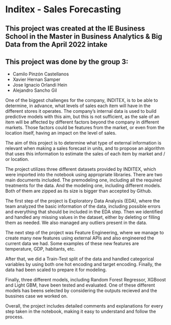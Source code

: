# Inditex - Sales Forecasting

## This project was created at the IE Business School in the Master in Business Analytics & Big Data from the April 2022 intake

## This project was done by the group 3:
* Camilo Pinzón Castellanos
* Xavier Hernan Samper
* Jose Ignacio Orlandi Hein
* Alejandro Sancho Gil

One of the biggest challenges for the company, INDITEX, is to be able to determine, in advance, what levels of sales each item will have in the different stores it operates. The company’s internal data is used to build predictive models with this aim, but this is not sufficient, as the sale of an item will be affected by different factors beyond the company in different markets. Those factors could be features from the market, or even from the location itself, having an impact on the level of sales.

The aim of this project is to determine what type of external information is relevant when making a sales forecast in units, and to propose an algorithm that uses this information to estimate the sales of each item by market and / or location.

The project utilizes three different datasets provided by INDITEX, which were imported into the notebook using appropriate libraries. There are two main documents included. The premodeling one, including all the required treatments for the data. And the modeling one, including different models. Both of them are zipped as its size is bigger than accepted by Github.

The first step of the project is Exploratory Data Analysis (EDA), where the team analyzed the basic information of the data, including possible errors and everything that should be included in the EDA step. Then we identified and handled any missing values in the dataset, either by deleting or filling them as needed. We also managed any outliers present in the data.

The next step of the project was Feature Engineering, where we manage to create many new features using external APIs and also engineered the current data we had. Some examples of these new features are temperature, GDP, habitants, etc.

After that, we did a Train-Test split of the data and handled categorical variables by using both one hot encoding and target encoding. Finally, the data  had been scaled to prepare it for modeling.

Finally, three different models, including Random Forest Regressor, XGBoost and Light GBM, have been tested and evaluated. One of these different models has beens selected by considering the outputs recieved and the bussines case we worked on.

Overall, the project includes detailed comments and explanations for every step taken in the notebook, making it easy to understand and follow the process.
